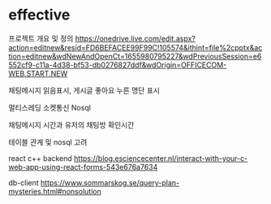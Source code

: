 # effective
프로젝트 개요 및 정의
https://onedrive.live.com/edit.aspx?action=editnew&resid=FD6BEFACEE99F99C!105574&ithint=file%2cpptx&action=editnew&wdNewAndOpenCt=1655980795227&wdPreviousSession=e6552cf9-c11a-4d38-bf53-db0276827ddf&wdOrigin=OFFICECOM-WEB.START.NEW

채팅메시지 읽음표시, 게시글 좋아요 누른 명단 표시

멀티스레딩
소켓통신
Nosql


채팅메시지 시간과
유저의 채팅방 확인시간

테이블 관계 및 nosql 고려


react c++ backend
https://blog.esciencecenter.nl/interact-with-your-c-web-app-using-react-forms-543e676a7634

db-client
https://www.sommarskog.se/query-plan-mysteries.html#nonsolution
